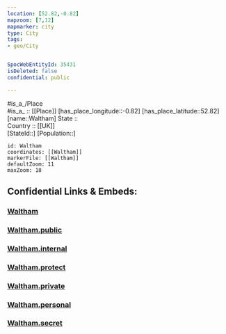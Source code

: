 ```yaml
---
location: [52.82,-0.82] 
mapzoom: [7,12] 
mapmarker: city 
type: City
tags:
- geo/City


SpocWebEntityId: 35431
isDeleted: false
confidential: public

---
```

#is_a_/Place  
#is_a_ :: [[Place]] 
[has_place_longitude::-0.82] 
[has_place_latitude::52.82] 
[name::Waltham] 
State ::  
Country :: [[UK]]  
[StateId::] 
[Population::] 



```leaflet
id: Waltham
coordinates: [[Waltham]] 
markerFile: [[Waltham]] 
defaultZoom: 11 
maxZoom: 18
```


## Confidential Links & Embeds: 

### [Waltham](/_Standards/Earth/Continent/Europe/Europe~North/UK/England/Regions~England/East_Midlands/Leicestershire/cities~Leicestershire/Melton/cities~Melton/Waltham.md) 

### [Waltham.public](/_public/Earth/Continent/Europe/Europe~North/UK/England/Regions~England/East_Midlands/Leicestershire/cities~Leicestershire/Melton/cities~Melton/Waltham.public.md) 

### [Waltham.internal](/_internal/Earth/Continent/Europe/Europe~North/UK/England/Regions~England/East_Midlands/Leicestershire/cities~Leicestershire/Melton/cities~Melton/Waltham.internal.md) 

### [Waltham.protect](/_protect/Earth/Continent/Europe/Europe~North/UK/England/Regions~England/East_Midlands/Leicestershire/cities~Leicestershire/Melton/cities~Melton/Waltham.protect.md) 

### [Waltham.private](/_private/Earth/Continent/Europe/Europe~North/UK/England/Regions~England/East_Midlands/Leicestershire/cities~Leicestershire/Melton/cities~Melton/Waltham.private.md) 

### [Waltham.personal](/_personal/Earth/Continent/Europe/Europe~North/UK/England/Regions~England/East_Midlands/Leicestershire/cities~Leicestershire/Melton/cities~Melton/Waltham.personal.md) 

### [Waltham.secret](/_secret/Earth/Continent/Europe/Europe~North/UK/England/Regions~England/East_Midlands/Leicestershire/cities~Leicestershire/Melton/cities~Melton/Waltham.secret.md)

